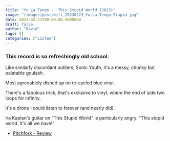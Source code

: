 ```yaml
---
title: "Yo La Tengo -  This Stupid World (2023)"
image: "/images/post/wilt_20230223_Yo.La.Tengo.Stupid.jpg"
date: 2023-02-23T00:00:00.0000000
draft: false
author: "David"
tags: []
categories: ["Listen"]
---
```

### This record is so refreshingly old school. 

 Like similarly discordant outliers, Sonic Youth, it's a messy, chunky but palatable goulash.

 Most agreeablely dished up on re-cycled blue vinyl.

 There's a fabulous trick, that's exclusive to vinyl, where the end of side two loops for infinity.

 It's a drone I could listen to forever (and nearly did). 

 Ira Kaplan's guitar on "This Stupid World" is particularly angry. "This stupid world. It's all we have!"

-  [Pitchfork - Review](https://pitchfork.com/reviews/albums/yo-la-tengo-this-stupid-world/)